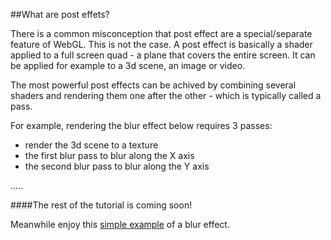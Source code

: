 ##What are post effets?

There is a common misconception that post effect are a special/separate feature of WebGL. This is not the case. A post effect is basically a shader applied to a full screen quad - a plane that covers the entire screen. It can be applied for example to a 3d scene, an image or video.

The most powerful post effects can be achived by combining several shaders and rendering them one after the other - which is typically called a pass.

For example, rendering the blur effect below requires 3 passes:
- render the 3d scene to a texture
- the first blur pass to blur along the X axis
- the second blur pass to blur along the Y axis

.....

####The rest of the tutorial is coming soon! 

Meanwhile enjoy this [simple example](../tutorials/post-effect.html) of a blur effect.

